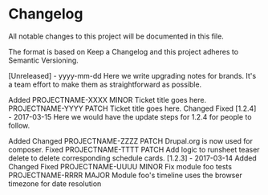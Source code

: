 # Changelog

All notable changes to this project will be documented in this file.

The format is based on Keep a Changelog and this project adheres to Semantic Versioning.

[Unreleased] - yyyy-mm-dd
Here we write upgrading notes for brands. It's a team effort to make them as straightforward as possible.

Added
PROJECTNAME-XXXX MINOR Ticket title goes here.
PROJECTNAME-YYYY PATCH Ticket title goes here.
Changed
Fixed
[1.2.4] - 2017-03-15
Here we would have the update steps for 1.2.4 for people to follow.

Added
Changed
PROJECTNAME-ZZZZ PATCH Drupal.org is now used for composer.
Fixed
PROJECTNAME-TTTT PATCH Add logic to runsheet teaser delete to delete corresponding schedule cards.
[1.2.3] - 2017-03-14
Added
Changed
Fixed
PROJECTNAME-UUUU MINOR Fix module foo tests
PROJECTNAME-RRRR MAJOR Module foo's timeline uses the browser timezone for date resolution